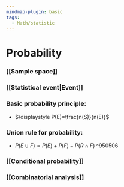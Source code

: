 ```yaml
---
mindmap-plugin: basic
tags:
  - Math/statistic
---
```

# Probability
### [[Sample space]]

### [[Statistical event|Event]]

### Basic probability principle: 
- $\displaystyle P(E)=\frac{n(S)}{n(E)}$
### Union rule for probability: 
- $P(E\cup F)=P(E)+P(F)-P(R\cap F)$ ^950506
### [[Conditional probability]]
### [[Combinatorial analysis]]
